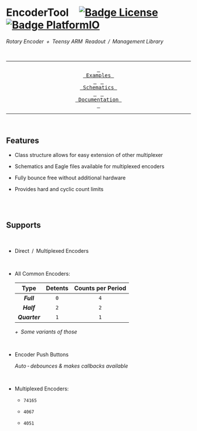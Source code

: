 
# EncoderTool [![Badge License]][License] [![Badge PlatformIO]][PlatformIO]

*Rotary Encoder + Teensy ARM Readout / Management Library*

<br>

<div align = center>

---

[<kbd> <br> Examples <br> </kbd>][Examples] 
[<kbd> <br> Schematics <br> </kbd>][Schematics] 
[<kbd> <br> Documentation <br> </kbd>][Documentation]

---

</div>

<br>

## Features

- Class structure allows for easy extension of other multiplexer

- Schematics and Eagle files available for multiplexed encoders

- Fully bounce free without additional hardware

- Provides hard and cyclic count limits

<br>
<br>

## Supports

<br>

- Direct / Multiplexed Encoders

<br>

- All Common Encoders:

    | Type | Detents | Counts per Period
    |:----:|:-------:|:----------------:
    | ***Full***    | ` 0 ` | ` 4 `
    | ***Half***    | ` 2 ` | ` 2 `
    | ***Quarter*** | ` 1 ` | ` 1 `
    
    *+ Some variants of those*
    
<br>

- Encoder Push Buttons

    *Auto - debounces & makes callbacks available*
    
<br>
    
- Multiplexed Encoders:

    - `74165`
    
    - `4067`
    
    - `4051`
    
    
<!----------------------------------------------------------------------------->

[Badge PlatformIO]: https://img.shields.io/badge/PlatformIO-luni64/TeensyEncoderTool-ff7e00.svg?style=for-the-badge
[Badge License]: https://img.shields.io/badge/License-MIT-yellow.svg?style=for-the-badge

[PlatformIO]: https://registry.platformio.org/libraries/luni64/TeensyEncoderTool/

[Documentation]: https://github.com/luni64/EncoderTool/wiki
[Schematics]: extras/Boards
[Examples]: examples
[License]: LICENSE


